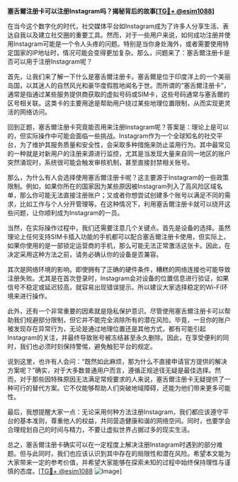 **塞舌爾注册卡可以注册Instagram吗？揭秘背后的故事[[TG💪+ @esim1088](https://t.me/s/esim1088)]**

在当今这个数字化的时代，社交媒体平台如Instagram成为了许多人分享生活、表达自我以及建立社交圈的重要工具。然而，对于一些用户来说，如何成功注册并使用Instagram可能是一个令人头疼的问题。特别是当你身处海外，或者需要使用特定国家的IP地址时，情况可能会变得更加复杂。那么，问题来了：塞舌爾注册卡是否可以用于注册Instagram呢？

首先，让我们来了解一下什么是塞舌爾注册卡。塞舌爾是位于印度洋上的一个美丽岛国，以其迷人的自然风光和豪华度假胜地闻名于世。而所谓的“塞舌爾注册卡”，通常是指通过某些服务提供商获取的虚拟号码或SIM卡，这些号码通常与塞舌爾的区号相关联。这类卡的主要用途是帮助用户绕过某些地理位置限制，从而实现更灵活的网络访问。

回到正题，塞舌爾注册卡究竟能否用来注册Instagram呢？答案是：理论上是可以的，但实际操作中可能会面临一些挑战。Instagram作为一个全球知名的社交平台，为了维护其服务质量和安全性，会采取多种措施来防止滥用行为。其中最常见的一种就是对新用户的注册来源进行监控，尤其是当发现大量来自同一地区的账户突然涌现时，系统很可能会触发审核机制，甚至直接封禁相关账号。

那么，为什么有人会选择使用塞舌爾注册卡呢？这主要源于Instagram的一些政策限制。例如，如果你所在的国家因为某些原因被Instagram列入了高风险区域名单，那么你可能无法直接注册账户；又或者你想尝试创建多个账号以满足不同的需求，比如工作与个人分开管理等。在这种情况下，利用塞舌爾注册卡就可以绕开这些问题，让你顺利成为Instagram的一员。

当然，在实际操作过程中，我们还需要注意几个关键点。首先是设备的选择。虽然理论上任何支持SIM卡插入功能的手机都可以配合塞舌爾注册卡使用，但实际上，如果你使用的是一部锁定运营商的手机，那么可能无法正常激活这张卡。因此，在决定采用这种方法之前，请务必确认你的设备是否兼容。

其次是网络环境的影响。即使拥有了正确的硬件条件，糟糕的网络连接也可能导致注册失败。尤其是在首次登录时，Instagram会对设备的位置信息进行验证，如果信号不稳定或延迟较高，就容易出现错误提示。所以建议大家选择稳定的Wi-Fi环境来进行操作。

此外，还有一个非常重要的因素就是隐私保护意识。尽管使用塞舌爾注册卡可以帮助我们规避部分限制，但它并不能完全消除所有的潜在风险。毕竟，一旦你的账户被发现存在异常行为，无论是通过地理位置还是其他方式，都有可能引起Instagram的关注，并最终导致账号被冻结甚至永久删除。因此，在享受便利的同时，我们也必须时刻保持警惕，避免触犯平台的规定。

说到这里，也许有人会问：“既然如此麻烦，那为什么不直接申请官方提供的解决方案呢？”确实，对于大多数普通用户而言，遵循正规途径无疑是最佳选择。然而，对于那些因特殊原因无法满足常规要求的人来说，塞舌爾注册卡无疑提供了一种可行的替代方案。它不仅能够帮助人们突破地域障碍，还能为他们带来更多可能性。

最后，我想提醒大家一点：无论采用何种方法注册Instagram，我们都应该遵守平台的基本准则，尊重他人的权益，共同营造健康和谐的网络空间。同时，也要学会合理规划自己的时间与精力，不要让虚拟世界占据过多的现实生活。

总之，塞舌爾注册卡确实可以在一定程度上解决注册Instagram时遇到的部分难题。但与此同时，我们也应该认识到其中存在的局限性和潜在风险。希望本文能为大家带来一定的参考价值，并希望大家能够在探索未知的过程中始终保持理性与谨慎的态度。[[TG💪+ @esim1088](https://t.me/s/esim1088) ![Image](https://i.postimg.cc/4NQfJmqS/Snipaste-2025-05-13-00-14-12.png)]